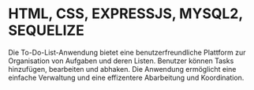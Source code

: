 # HTML, CSS, EXPRESSJS, MYSQL2, SEQUELIZE

Die To-Do-List-Anwendung bietet eine benutzerfreundliche Plattform zur Organisation von Aufgaben und deren Listen. Benutzer können Tasks hinzufügen, bearbeiten und abhaken. Die Anwendung ermöglicht eine einfache Verwaltung und eine effizentere Abarbeitung und Koordination.
